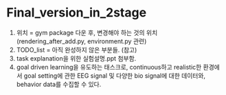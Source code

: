 # Final_version_in_2stage

1. 위치 = gym package 다운 후, 변경해야 하는 것의 위치 (rendering_after_add.py, environment.py 관련)
2. TODO_list = 아직 완성하지 않은 부분들. (참고)
3. task explanation을 위한 실험설명.ppt 첨부함.
4. goal driven learning을 유도하는 태스크로, continuous하고 realistic한 환경에서 goal setting에 관한 EEG signal 및 다양한 bio signal에 대한 데이터와, behavior data를 수집할 수 있다. 
